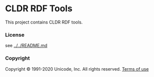# CLDR RDF Tools

This project contains CLDR RDF tools.

### License

see [../../README.md](../../README.md)

### Copyright

Copyright &copy; 1991-2020 Unicode, Inc.
All rights reserved.
[Terms of use](http://www.unicode.org/copyright.html)
